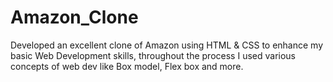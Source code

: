 ﻿# Amazon_Clone

Developed an excellent clone of Amazon using HTML & CSS to enhance my basic Web Development skills, throughout the process I used various concepts of web dev like Box model, Flex box and more. 
